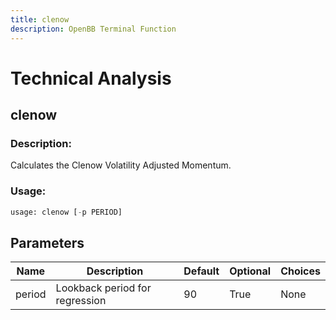 ```yaml
---
title: clenow
description: OpenBB Terminal Function
---
```


# Technical Analysis

## clenow

### Description: 

Calculates the Clenow Volatility Adjusted Momentum.

### Usage: 
```python
usage: clenow [-p PERIOD]
```

## Parameters

| Name | Description | Default | Optional | Choices |
| ---- | ----------- | ------- | -------- | ------- |
| period | Lookback period for regression | 90 | True | None |


